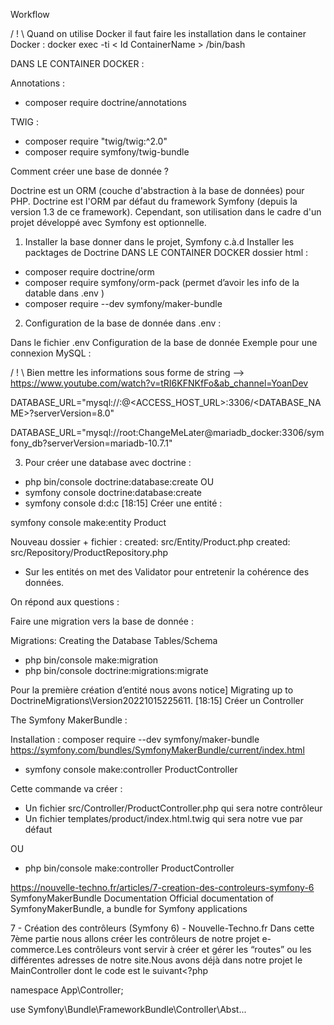 Workflow 

/ ! \ Quand on utilise Docker il faut faire les installation dans le container Docker :
docker exec -ti < Id ContainerName > /bin/bash 

DANS LE CONTAINER DOCKER  : 

Annotations : 
- composer require doctrine/annotations

TWIG : 
- composer require "twig/twig:^2.0"
- composer require symfony/twig-bundle

Comment créer une base de donnée ? 

Doctrine est un ORM (couche d'abstraction à la base de données) pour PHP.
Doctrine est l'ORM par défaut du framework Symfony (depuis la version 1.3 de ce framework). Cependant, son utilisation dans le cadre d'un projet développé avec Symfony est optionnelle.

1. Installer la base donner dans le projet, Symfony   c.à.d  Installer les packtages de Doctrine DANS LE CONTAINER DOCKER  dossier html : 

- composer require doctrine/orm
- composer require symfony/orm-pack  (permet d’avoir les info de la datable dans .env )
- composer require --dev symfony/maker-bundle


2. Configuration de la base de donnée dans .env : 


Dans le fichier .env  Configuration de la base de donnée Exemple pour une connexion MySQL :


/ ! \ Bien mettre les informations sous forme de string
—> https://www.youtube.com/watch?v=tRI6KFNKfFo&ab_channel=YoanDev 


DATABASE_URL="mysql://<USERNAME>:<PASSWORD>@<ACCESS_HOST_URL>:3306/<DATABASE_NAME>?serverVersion=8.0"

DATABASE_URL="mysql://root:ChangeMeLater@mariadb_docker:3306/symfony_db?serverVersion=mariadb-10.7.1"


3. Pour créer une database avec doctrine : 

- php bin/console doctrine:database:create
OU 
- symfony console doctrine:database:create
- symfony console d:d:c
[18:15]
Créer une entité :

symfony console make:entity Product

Nouveau dossier + fichier : 
created: src/Entity/Product.php
created: src/Repository/ProductRepository.php

- Sur les entités on met des Validator pour entretenir la cohérence des données.


On répond aux questions : 


Faire une migration vers la base de donnée : 

Migrations: Creating the Database Tables/Schema

- php bin/console make:migration
- php bin/console doctrine:migrations:migrate

Pour la première création d’entité nous avons notice] Migrating up to DoctrineMigrations\Version20221015225611.
[18:15]
Créer un Controller 

The Symfony MakerBundle  :

Installation : composer require --dev symfony/maker-bundle
https://symfony.com/bundles/SymfonyMakerBundle/current/index.html 



- symfony console make:controller ProductController

Cette commande va créer :
* Un fichier src/Controller/ProductController.php qui sera notre contrôleur
* Un fichier templates/product/index.html.twig qui sera notre vue par défaut

 OU 
- php bin/console make:controller ProductController



https://nouvelle-techno.fr/articles/7-creation-des-controleurs-symfony-6
SymfonyMakerBundle Documentation
Official documentation of SymfonyMakerBundle, a bundle for Symfony applications

7 - Création des contrôleurs (Symfony 6) - Nouvelle-Techno.fr
Dans cette 7ème partie nous allons créer les contrôleurs de notre projet e-commerce.Les contrôleurs vont servir à créer et gérer les “routes” ou les différentes adresses de notre site.Nous avons déjà dans notre projet le MainController dont le code est le suivant<?php

namespace App\Controller;

use Symfony\Bundle\FrameworkBundle\Controller\Abst...